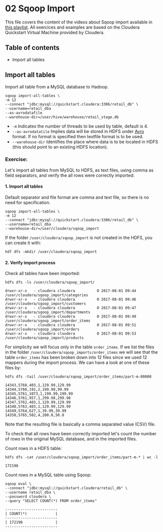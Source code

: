 # 02 Sqoop Import

This file covers the content of the videos about Sqoop import available in [this playlist](https://www.youtube.com/playlist?list=PLf0swTFhTI8rJvGpOp-LujOcpk-Rlz-yE). All exercices and examples are
based on the Cloudera Quickstart Virtual Machine provided by Cloudera.

## Table of contents

* Import all tables


## Import all tables

Import all table from a MySQL database to Hadoop.

```
sqoop import-all-tables \
-m 12
--connect "jdbc:mysql://quickstart.cloudera:3306/retail_db" \
--username=retail_dba
--as-avrodatafile
--warehouse-dir=/user/hive/warehouse/retail_stage.db
```

* `-m` Indicates the number of threads to be used by table, default is 4.
* `--as-avrodatatile` Implies data will be stored in HDFS under [Avro](https://avro.apache.org/) format. If no format is specified then textfile format is to be used.
* `--warehouse-dir` Identifies the place where data is to be located in HDFS (this should point to an existing HDFS location).

### Exercise:

Let's import all tables from MySQL to HDFS, as text files, using comma as field separators, and verify
the all rows were correctly imported: 

#### 1. Import all tables 

Default separator and file format are comma and text file, so there is no need for specification.

```
sqoop import-all-tables \
-m 12
--connect "jdbc:mysql://quickstart.cloudera:3306/retail_db" \
--username=retail_dba
--warehouse-dir=/user/cloudera/sqoop_import
```

If the folder `/user/cloudera/sqoop_import` is not created in the HDFS, you can create it with:

```
hdf dfs -mkdir /user/cloudera/sqoop_import
```

#### 2. Verify import process

Check all tables have been imported:

```
hdfs dfs -ls /user/cloudera/sqoop_import/

drwxr-xr-x   - cloudera cloudera          0 2017-08-01 09:44 /user/cloudera/sqoop_import/categories
drwxr-xr-x   - cloudera cloudera          0 2017-08-01 09:46 /user/cloudera/sqoop_import/customers
drwxr-xr-x   - cloudera cloudera          0 2017-08-01 09:47 /user/cloudera/sqoop_import/departments
drwxr-xr-x   - cloudera cloudera          0 2017-08-01 09:49 /user/cloudera/sqoop_import/order_items
drwxr-xr-x   - cloudera cloudera          0 2017-08-01 09:51 /user/cloudera/sqoop_import/orders
drwxr-xr-x   - cloudera cloudera          0 2017-08-01 09:53 /user/cloudera/sqoop_import/products
```

For simplicity we will focus only in the table `order_items`. If we list the files in the folder 
`/user/cloudera/sqoop_imports/order_items` we will see that the table `order_items`
has been broken down into 12 files since we used 12 mappers during the import process. We
can have a look at one of these files by:

```
hdfs dfs -tail /user/cloudera/sqoop_import/order_items/part-m-00000

14343,5760,403,1,129.99,129.99
14344,5760,191,2,199.98,99.99
14345,5761,1073,1,199.99,199.99
14346,5761,957,1,299.98,299.98
14347,5762,403,1,129.99,129.99
14348,5763,403,1,129.99,129.99
14349,5764,627,1,39.99,39.99
14350,5765,502,4,200.0,50.0
```

Note that the resulting file is basically a comma separated value (CSV) file.

To check that all rows have been correctly imported let's count the number of rows in the original
MySQL database, and in the imported files.

Count rows in a HDFS table:

```
hdfs dfs -cat /user/cloudera/sqoop_import/order_items/part-m-* | wc -l

172198
```

Count rows in a MySQL table using Sqoop:

```
sqoop eval \
--connect "jdbc:mysql://quickstart.cloudera/retail_db" \
--username retail_dba \ 
--password cloudera \ 
--query "SELECT COUNT(*) FROM order_items"

------------------------
| COUNT(*)             | 
------------------------
| 172198               | 
------------------------
```


